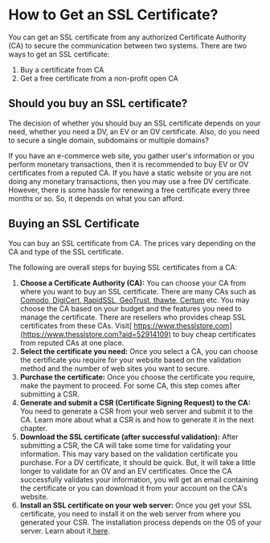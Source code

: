 <!-----
NEW: Check the "Suppress top comment" option to remove this info from the output.

Conversion time: 0.375 seconds.


Using this Markdown file:

1. Paste this output into your source file.
2. See the notes and action items below regarding this conversion run.
3. Check the rendered output (headings, lists, code blocks, tables) for proper
   formatting and use a linkchecker before you publish this page.

Conversion notes:

* Docs to Markdown version 1.0β29
* Fri Aug 21 2020 01:03:24 GMT-0700 (PDT)
* Source doc: Untitled document
----->



# **How to Get an SSL Certificate?**

You can get an SSL certificate from any authorized Certificate Authority (CA) to secure the communication between two systems. There are two ways to get an SSL certificate:



1. Buy a certificate from CA
2. Get a free certificate from a non-profit open CA


## **Should you buy an SSL certificate?**

The decision of whether you should buy an SSL certificate depends on your need, whether you need a DV, an EV or an OV certificate. Also, do you need to secure a single domain, subdomains or multiple domains?

If you have an e-commerce web site, you gather user's information or you perform monetary transactions, then it is recommended to buy EV or OV certificates from a reputed CA. If you have a static website or you are not doing any monetary transactions, then you may use a free DV certificate. However, there is some hassle for renewing a free certificate every three months or so. So, it depends on what you can afford.


## **Buying an SSL Certificate**

You can buy an SSL certificate from CA. The prices vary depending on the CA and type of the SSL certificate.

The following are overall steps for buying SSL certificates from a CA:



1. **Choose a Certificate Authority (CA):** You can choose your CA from where you want to buy an SSL certificate. There are many CAs such as[ Comodo](https://ssl.comodo.com),[ DigiCert](https://www.digicert.com/ssl-certificate),[ RapidSSL](https://www.rapidssl.com/),[ GeoTrust](https://www.geotrust.com/),[ thawte](https://www.thawte.com/),[ Certum](https://www.certum.eu/) etc. You may choose the CA based on your budget and the features you need to manage the certificate. There are resellers who provides cheap SSL certificates from these CAs. Visit[ https://www.thesslstore.com](https://www.thesslstore.com?aid=52914109) to buy cheap certificates from reputed CAs at one place.
2. **Select the certificate you need:** Once you select a CA, you can choose the certificate you require for your website based on the validation method and the number of web sites you want to secure.
3. **Purchase the certificate:** Once you choose the certificate you require, make the payment to proceed. For some CA, this step comes after submitting a CSR.
4. **Generate and submit a CSR (Certificate Signing Request) to the CA:** You need to generate a CSR from your web server and submit it to the CA. Learn more about what a CSR is and how to generate it in the next chapter.
5. **Download the SSL certificate (after successful validation):** After submitting a CSR, the CA will take some time for validating your information. This may vary based on the validation certificate you purchase. For a DV certificate, it should be quick. But, it will take a little longer to validate for an OV and an EV certificates. Once the CA successfully validates your information, you will get an email containing the certificate or you can download it from your account on the CA's website.
6. **Install an SSL certificate on your web server:** Once you get your SSL certificate, you need to install it on the web server from where you generated your CSR. The installation process depends on the OS of your server. Learn about it[ here](https://www.tutorialsteacher.com/https/install-ssl-certificate).
